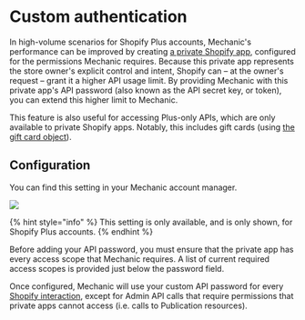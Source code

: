 # Custom authentication

In high-volume scenarios for Shopify Plus accounts, Mechanic's performance can be improved by creating [a private Shopify app](https://help.shopify.com/en/manual/apps/private-apps), configured for the permissions Mechanic requires. Because this private app represents the store owner's explicit control and intent, Shopify can – at the owner's request – grant it a higher API usage limit. By providing Mechanic with this private app's API password \(also known as the API secret key, or token\), you can extend this higher limit to Mechanic.

This feature is also useful for accessing Plus-only APIs, which are only available to private Shopify apps. Notably, this includes gift cards \(using [the gift card object](../liquid/objects/shopify/gift-card.md)\).

## Configuration

You can find this setting in your Mechanic account manager.

![](https://d33v4339jhl8k0.cloudfront.net/docs/assets/5ddd799f2c7d3a7e9ae472fc/images/5e1ae1ef2c7d3a7e9ae61301/5e1ae184f27d5.png)

{% hint style="info" %}
This setting is only available, and is only shown, for Shopify Plus accounts.
{% endhint %}

Before adding your API password, you must ensure that the private app has every access scope that Mechanic requires. A list of current required access scopes is provided just below the password field.

Once configured, Mechanic will use your custom API password for every [Shopify interaction](../../core-concepts/interacting-with-shopify.md), except for Admin API calls that require permissions that private apps cannot access \(i.e. calls to Publication resources\).

